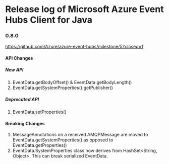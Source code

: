# Release log of Microsoft Azure Event Hubs Client for Java

### 0.8.0
https://github.com/Azure/azure-event-hubs/milestone/5?closed=1

#### API Changes
##### New API
1. EventData.getBodyOffset() & EventData.getBodyLength()
2. EventData.getSystemProperties().getPublisher()
##### Deprecated API
1. EventData.setProperties()

#### Breaking Changes
1. MessageAnnotations on a received AMQPMessage are moved to EventData.getSystemProperties() as opposed to EventData.getProperties()
2. EventData.SystemProperties class now derives from HashSet<String, Object>. This can break serialized EventData.